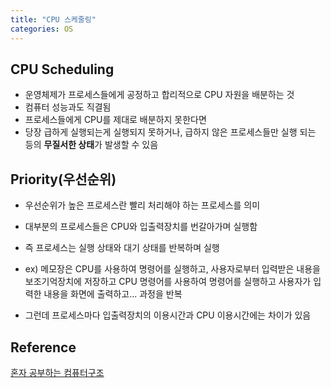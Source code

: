 ```yaml
---
title: "CPU 스케줄링"
categories: OS
---
```

## CPU Scheduling
- 운영체제가 프로세스들에게 공정하고 합리적으로 CPU 자원을 배분하는 것
- 컴퓨터 성능과도 직결됨
- 프로세스들에게 CPU를 제대로 배분하지 못한다면 
- 당장 급하게 실행되는게 실행되지 못하거나, 급하지 않은 프로세스들만 실행 되는 등의 **무질서한 상태**가 발생할 수 있음

## Priority(우선순위)
- 우선순위가 높은 프로세스란 빨리 처리해야 하는 프로세스를 의미
- 대부분의 프로세스들은 CPU와 입출력장치를 번갈아가며 실행함
- 즉 프로세스는 실행 상태와 대기 상태를 반복하며 실행
- ex) 메모장은 CPU를 사용하여 명령어를 실행하고, 사용자로부터 입력받은 내용을 보조기억장치에 저장하고 CPU 명령어를 사용하여 명령어를 실행하고 사용자가 입력한 내용을 화면에 출력하고... 과정을 반복

- 그런데 프로세스마다 입출력장치의 이용시간과 CPU 이용시간에는 차이가 있음 

## Reference
[혼자 공부하는 컴퓨터구조]()
